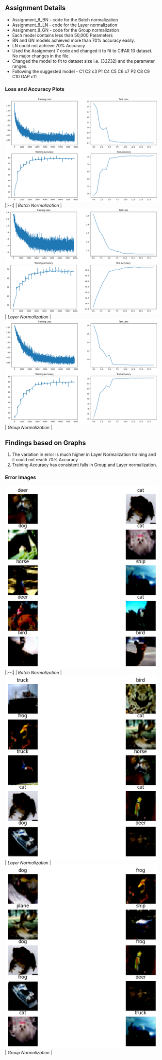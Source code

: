 ## Assignment Details

* Assignment_8_BN - code for the Batch normalization
* Assignment_8_LN - code for the Layer normalization
* Assignment_8_GN - code for the Group normalization
* Each model contains less than 50,000 Parameters
* BN and GN models achieved more than 70% accuracy easily.
* LN could not achieve 70% Accuracy
* Used the Assignment 7 code and changed it to fit to CIFAR 10 dataset. No major changes in the file.
* Changed the model to fit to dataset size i.e. (3*32*32) and the parameter ranges.
* Following the suggested model - C1 C2 c3 P1 C4 C5 C6 c7 P2 C8 C9 C10 GAP c11


### Loss and Accuracy Plots
![BN_GRAPH](https://github.com/atulgupta01/ERA_V2/blob/main/Assignment8/Graph_BN.png)
|:--:|
| *Batch Normalization* |
![LN_GRAPH](https://github.com/atulgupta01/ERA_V2/blob/main/Assignment8/Graph_LN.png)
| *Layer Normalization* |
![GN_GRAPH](https://github.com/atulgupta01/ERA_V2/blob/main/Assignment8/Graph_GN.png)
| *Group Normalization* |

## Findings based on Graphs

1. The variation in error is much higher in Layer Normalization training and it could not reach 70% Accuracy
2. Training Accuracy has consistent falls in Group and Layer normalization.

### Error Images
![BN_ERROR](https://github.com/atulgupta01/ERA_V2/blob/main/Assignment8/Error_BN.png)
|:--:|
| *Batch Normalization* |
![LN_ERROR](https://github.com/atulgupta01/ERA_V2/blob/main/Assignment8/Error_LN.png)
| *Layer Normalization* |
![GN_ERROR](https://github.com/atulgupta01/ERA_V2/blob/main/Assignment8/Error_GN.png)
| *Group Normalization* |
